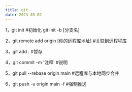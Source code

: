 ```yaml
---
title: git
date: 2023-03-02
---
```

1，git init #初始化
   git init -b [分支名]

2，git remote add origin [你的远程库地址] #关联到远程程库

3，git add . #暂存

4，git commit -m '注释'  #说明

5，git pull --rebase origin main #远程库与本地同步合并

6，git push -u origin main -f #强制推送